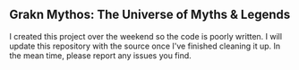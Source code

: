 ## Grakn Mythos: The Universe of Myths & Legends
I created this project over the weekend so the code is poorly written. I will update this repository with the source once I've finished cleaning it up. In the mean time, please report any issues you find.
